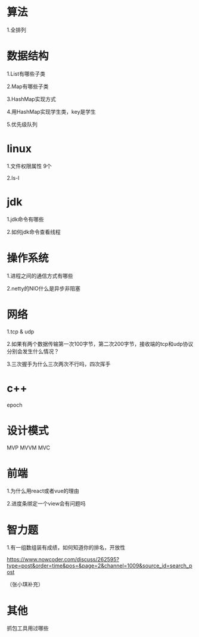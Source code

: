 # 算法

1.全排列

# 数据结构

1.List有哪些子类

2.Map有哪些子类

3.HashMap实现方式

4.用HashMap实现学生类，key是学生

5.优先级队列

# linux

1.文件权限属性 9个

2.ls-l

# jdk

1.jdk命令有哪些

2.如何jdk命令查看线程

# 操作系统

1.进程之间的通信方式有哪些

2.netty的NIO什么是异步非阻塞

# 网络

1.tcp & udp

2.如果有两个数据传输第一次100字节，第二次200字节，接收端的tcp和udp协议分别会发生什么情况？

3.三次握手为什么三次两次不行吗，四次挥手

# c++

epoch 

# 设计模式

MVP MVVM MVC

# 前端

1.为什么用react或者vue的理由

2.进度条绑定一个view会有问题吗

# 智力题

1.有一组数组装有成绩，如何知道你的排名，开放性

https://www.nowcoder.com/discuss/262595?type=post&order=time&pos=&page=2&channel=1009&source_id=search_post

（张小琪补充）

# 其他

抓包工具用过哪些



